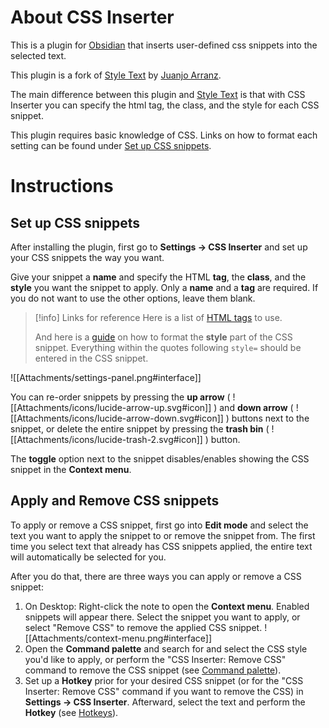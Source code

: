 # About CSS Inserter
This is a plugin for [Obsidian](https://obsidian.md/) that inserts user-defined css snippets into the selected text.

This plugin is a fork of [Style Text](https://github.com/juanjoarranz/style-text-obsidian-plugin) by [Juanjo Arranz](https://github.com/juanjoarranz).

The main difference between this plugin and [Style Text](https://github.com/juanjoarranz/style-text-obsidian-plugin) is that with CSS Inserter you can specify the html tag, the class, and the style for each CSS snippet.

This plugin requires basic knowledge of CSS. Links on how to format each setting can be found under [Set up CSS snippets](#set-up-css-snippets).

# Instructions
## Set up CSS snippets
After installing the plugin, first go to **Settings → CSS Inserter** and set up your CSS snippets the way you want.

Give your snippet a **name** and specify the HTML **tag**, the **class**, and the **style** you want the snippet to apply. Only a **name** and a **tag** are required. If you do not want to use the other options, leave them blank.

> [!info] Links for reference
> Here is a list of [HTML tags](https://www.w3schools.com/tags/default.asp) to use.
> 
> And here is a [guide](https://www.w3schools.com/html/html_styles.asp) on how to format the **style** part of the CSS snippet.
> Everything within the quotes following `style=` should be entered in the CSS snippet.

![[Attachments/settings-panel.png#interface]]

You can re-order snippets by pressing the **up arrow** ( ![[Attachments/icons/lucide-arrow-up.svg#icon]] ) and **down arrow** ( ![[Attachments/icons/lucide-arrow-down.svg#icon]] ) buttons next to the snippet, or delete the entire snippet by pressing the **trash bin** ( ![[Attachments/icons/lucide-trash-2.svg#icon]] ) button.

The **toggle** option next to the snippet disables/enables showing the CSS snippet in the **Context menu**.

## Apply and Remove CSS snippets
To apply or remove a CSS snippet, first go into **Edit mode** and select the text you want to apply the snippet to or remove the snippet from. The first time you select text that already has CSS snippets applied, the entire text will automatically be selected for you.

After you do that, there are three ways you can apply or remove a CSS snippet:
 1. On Desktop: Right-click the note to open the **Context menu**. Enabled snippets will appear there. Select the snippet you want to apply, or select "Remove CSS" to remove the applied CSS snippet.
    ![[Attachments/context-menu.png#interface]]
 2. Open the **Command palette** and search for and select the CSS style you'd like to apply, or perform the "CSS Inserter: Remove CSS" command to remove the CSS snippet (see [Command palette](https://help.obsidian.md/Plugins/Command+palette)).
 3. Set up a **Hotkey** prior for your desired CSS snippet (or for the "CSS Inserter: Remove CSS" command if you want to remove the CSS) in **Settings → CSS Inserter**. Afterward, select the text and perform the **Hotkey** (see [Hotkeys](https://help.obsidian.md/User+interface/Hotkeys)).
